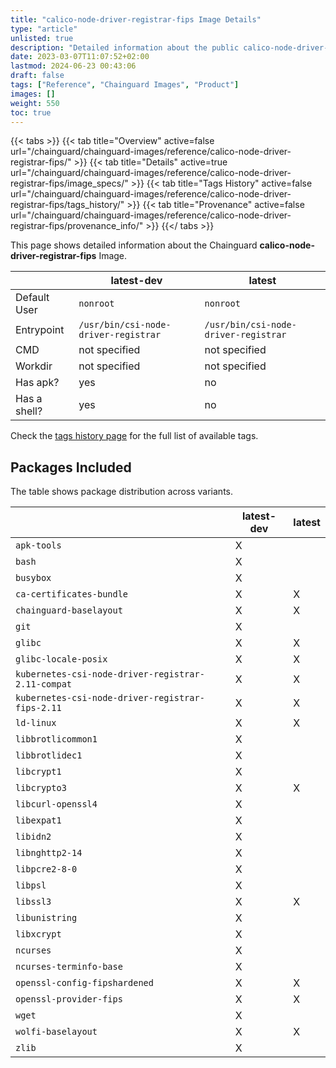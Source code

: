 ```yaml
---
title: "calico-node-driver-registrar-fips Image Details"
type: "article"
unlisted: true
description: "Detailed information about the public calico-node-driver-registrar-fips Chainguard Image."
date: 2023-03-07T11:07:52+02:00
lastmod: 2024-06-23 00:43:06
draft: false
tags: ["Reference", "Chainguard Images", "Product"]
images: []
weight: 550
toc: true
---
```


{{< tabs >}}
{{< tab title="Overview" active=false url="/chainguard/chainguard-images/reference/calico-node-driver-registrar-fips/" >}}
{{< tab title="Details" active=true url="/chainguard/chainguard-images/reference/calico-node-driver-registrar-fips/image_specs/" >}}
{{< tab title="Tags History" active=false url="/chainguard/chainguard-images/reference/calico-node-driver-registrar-fips/tags_history/" >}}
{{< tab title="Provenance" active=false url="/chainguard/chainguard-images/reference/calico-node-driver-registrar-fips/provenance_info/" >}}
{{</ tabs >}}

This page shows detailed information about the Chainguard **calico-node-driver-registrar-fips** Image.

|              | latest-dev                           | latest                               |
|--------------|--------------------------------------|--------------------------------------|
| Default User | `nonroot`                            | `nonroot`                            |
| Entrypoint   | `/usr/bin/csi-node-driver-registrar` | `/usr/bin/csi-node-driver-registrar` |
| CMD          | not specified                        | not specified                        |
| Workdir      | not specified                        | not specified                        |
| Has apk?     | yes                                  | no                                   |
| Has a shell? | yes                                  | no                                   |

Check the [tags history page](/chainguard/chainguard-images/reference/calico-node-driver-registrar-fips/tags_history/) for the full list of available tags.

## Packages Included
The table shows package distribution across variants.

|                                                    | latest-dev | latest |
|----------------------------------------------------|------------|--------|
| `apk-tools`                                        | X          |        |
| `bash`                                             | X          |        |
| `busybox`                                          | X          |        |
| `ca-certificates-bundle`                           | X          | X      |
| `chainguard-baselayout`                            | X          | X      |
| `git`                                              | X          |        |
| `glibc`                                            | X          | X      |
| `glibc-locale-posix`                               | X          | X      |
| `kubernetes-csi-node-driver-registrar-2.11-compat` | X          | X      |
| `kubernetes-csi-node-driver-registrar-fips-2.11`   | X          | X      |
| `ld-linux`                                         | X          | X      |
| `libbrotlicommon1`                                 | X          |        |
| `libbrotlidec1`                                    | X          |        |
| `libcrypt1`                                        | X          |        |
| `libcrypto3`                                       | X          | X      |
| `libcurl-openssl4`                                 | X          |        |
| `libexpat1`                                        | X          |        |
| `libidn2`                                          | X          |        |
| `libnghttp2-14`                                    | X          |        |
| `libpcre2-8-0`                                     | X          |        |
| `libpsl`                                           | X          |        |
| `libssl3`                                          | X          | X      |
| `libunistring`                                     | X          |        |
| `libxcrypt`                                        | X          |        |
| `ncurses`                                          | X          |        |
| `ncurses-terminfo-base`                            | X          |        |
| `openssl-config-fipshardened`                      | X          | X      |
| `openssl-provider-fips`                            | X          | X      |
| `wget`                                             | X          |        |
| `wolfi-baselayout`                                 | X          | X      |
| `zlib`                                             | X          |        |


